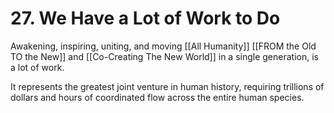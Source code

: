 # 27. We Have a Lot of Work to Do

Awakening, inspiring, uniting, and moving [[All Humanity]] [[FROM the Old TO the New]] and [[Co-Creating The New World]] in a single generation, is a lot of work. 

It represents the greatest joint venture in human history, requiring  trillions of dollars and hours of coordinated flow across the entire human species. 

